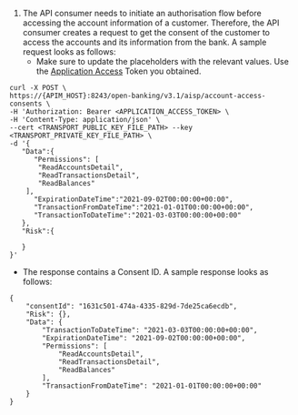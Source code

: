 1. The API consumer needs to initiate an authorisation flow before accessing the account information of a customer. Therefore, 
the API consumer creates a request to get the consent of the customer to access the accounts and its information from 
the bank. A sample request looks as follows:
    - Make sure to update the placeholders with the relevant values. Use the [Application Access](../advanced/application-access-token.md) Token you obtained.
```
curl -X POST \
https://{APIM_HOST}:8243/open-banking/v3.1/aisp/account-access-consents \
-H 'Authorization: Bearer <APPLICATION_ACCESS_TOKEN> \
-H 'Content-Type: application/json' \
--cert <TRANSPORT_PUBLIC_KEY_FILE_PATH> --key <TRANSPORT_PRIVATE_KEY_FILE_PATH> \
-d '{
   "Data":{
      "Permissions": [
       "ReadAccountsDetail",
       "ReadTransactionsDetail",
       "ReadBalances"
    ],
      "ExpirationDateTime":"2021-09-02T00:00:00+00:00",
      "TransactionFromDateTime":"2021-01-01T00:00:00+00:00",
      "TransactionToDateTime":"2021-03-03T00:00:00+00:00"
   },
   "Risk":{

   }
}'
```
- The response contains a Consent ID. A sample response looks as follows:
```
{
    "consentId": "1631c501-474a-4335-829d-7de25ca6ecdb",
    "Risk": {},
    "Data": {
        "TransactionToDateTime": "2021-03-03T00:00:00+00:00",
        "ExpirationDateTime": "2021-09-02T00:00:00+00:00",
        "Permissions": [
            "ReadAccountsDetail",
            "ReadTransactionsDetail",
            "ReadBalances"
        ],
        "TransactionFromDateTime": "2021-01-01T00:00:00+00:00"
    }
}
```